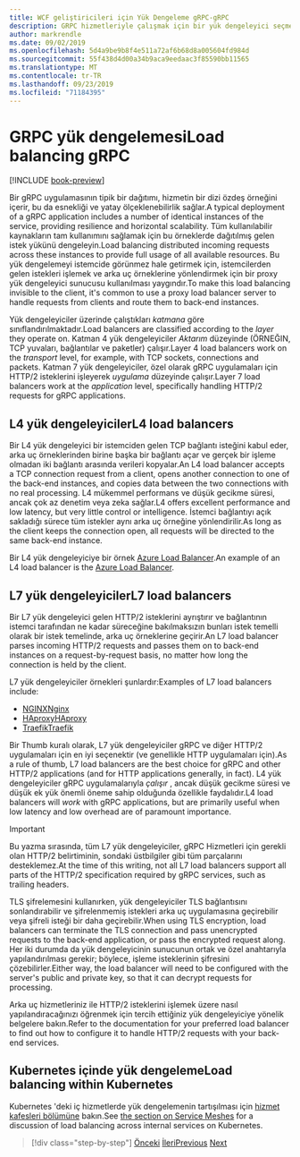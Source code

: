 ```yaml
---
title: WCF geliştiricileri için Yük Dengeleme gRPC-gRPC
description: GRPC hizmetleriyle çalışmak için bir yük dengeleyici seçme.
author: markrendle
ms.date: 09/02/2019
ms.openlocfilehash: 5d4a9be9b8f4e511a72af6b68d8a005604fd984d
ms.sourcegitcommit: 55f438d4d00a34b9aca9eedaac3f85590bb11565
ms.translationtype: MT
ms.contentlocale: tr-TR
ms.lasthandoff: 09/23/2019
ms.locfileid: "71184395"
---
```

# <a name="load-balancing-grpc"></a><span data-ttu-id="a0588-103">GRPC yük dengelemesi</span><span class="sxs-lookup"><span data-stu-id="a0588-103">Load balancing gRPC</span></span>

[!INCLUDE [book-preview](../../../includes/book-preview.md)]

<span data-ttu-id="a0588-104">Bir gRPC uygulamasının tipik bir dağıtımı, hizmetin bir dizi özdeş örneğini içerir, bu da esnekliği ve yatay ölçeklenebilirlik sağlar.</span><span class="sxs-lookup"><span data-stu-id="a0588-104">A typical deployment of a gRPC application includes a number of identical instances of the service, providing resilience and horizontal scalability.</span></span> <span data-ttu-id="a0588-105">Tüm kullanılabilir kaynakların tam kullanımını sağlamak için bu örneklerde dağıtılmış gelen istek yükünü dengeleyin.</span><span class="sxs-lookup"><span data-stu-id="a0588-105">Load balancing distributed incoming requests across these instances to provide full usage of all available resources.</span></span> <span data-ttu-id="a0588-106">Bu yük dengelemeyi istemcide görünmez hale getirmek için, istemcilerden gelen istekleri işlemek ve arka uç örneklerine yönlendirmek için bir proxy yük dengeleyici sunucusu kullanılması yaygındır.</span><span class="sxs-lookup"><span data-stu-id="a0588-106">To make this load balancing invisible to the client, it's common to use a proxy load balancer server to handle requests from clients and route them to back-end instances.</span></span>

<span data-ttu-id="a0588-107">Yük dengeleyiciler üzerinde çalıştıkları *katmana* göre sınıflandırılmaktadır.</span><span class="sxs-lookup"><span data-stu-id="a0588-107">Load balancers are classified according to the *layer* they operate on.</span></span> <span data-ttu-id="a0588-108">Katman 4 yük dengeleyiciler *Aktarım* düzeyinde (ÖRNEĞIN, TCP yuvaları, bağlantılar ve paketler) çalışır.</span><span class="sxs-lookup"><span data-stu-id="a0588-108">Layer 4 load balancers work on the *transport* level, for example, with TCP sockets, connections and packets.</span></span> <span data-ttu-id="a0588-109">Katman 7 yük dengeleyiciler, özel olarak gRPC uygulamaları için HTTP/2 isteklerini işleyerek *uygulama* düzeyinde çalışır.</span><span class="sxs-lookup"><span data-stu-id="a0588-109">Layer 7 load balancers work at the *application* level, specifically handling HTTP/2 requests for gRPC applications.</span></span>

## <a name="l4-load-balancers"></a><span data-ttu-id="a0588-110">L4 yük dengeleyiciler</span><span class="sxs-lookup"><span data-stu-id="a0588-110">L4 load balancers</span></span>

<span data-ttu-id="a0588-111">Bir L4 yük dengeleyici bir istemciden gelen TCP bağlantı isteğini kabul eder, arka uç örneklerinden birine başka bir bağlantı açar ve gerçek bir işleme olmadan iki bağlantı arasında verileri kopyalar.</span><span class="sxs-lookup"><span data-stu-id="a0588-111">An L4 load balancer accepts a TCP connection request from a client, opens another connection to one of the back-end instances, and copies data between the two connections with no real processing.</span></span> <span data-ttu-id="a0588-112">L4 mükemmel performans ve düşük gecikme süresi, ancak çok az denetim veya zeka sağlar.</span><span class="sxs-lookup"><span data-stu-id="a0588-112">L4 offers excellent performance and low latency, but very little control or intelligence.</span></span> <span data-ttu-id="a0588-113">İstemci bağlantıyı açık sakladığı sürece tüm istekler aynı arka uç örneğine yönlendirilir.</span><span class="sxs-lookup"><span data-stu-id="a0588-113">As long as the client keeps the connection open, all requests will be directed to the same back-end instance.</span></span>

<span data-ttu-id="a0588-114">Bir L4 yük dengeleyiciye bir örnek [Azure Load Balancer](https://azure.microsoft.com/services/load-balancer/).</span><span class="sxs-lookup"><span data-stu-id="a0588-114">An example of an L4 load balancer is the [Azure Load Balancer](https://azure.microsoft.com/services/load-balancer/).</span></span>

## <a name="l7-load-balancers"></a><span data-ttu-id="a0588-115">L7 yük dengeleyiciler</span><span class="sxs-lookup"><span data-stu-id="a0588-115">L7 load balancers</span></span>

<span data-ttu-id="a0588-116">Bir L7 yük dengeleyici gelen HTTP/2 isteklerini ayrıştırır ve bağlantının istemci tarafından ne kadar süreceğine bakılmaksızın bunları istek temelli olarak bir istek temelinde, arka uç örneklerine geçirir.</span><span class="sxs-lookup"><span data-stu-id="a0588-116">An L7 load balancer parses incoming HTTP/2 requests and passes them on to back-end instances on a request-by-request basis, no matter how long the connection is held by the client.</span></span>

<span data-ttu-id="a0588-117">L7 yük dengeleyiciler örnekleri şunlardır:</span><span class="sxs-lookup"><span data-stu-id="a0588-117">Examples of L7 load balancers include:</span></span>

- [<span data-ttu-id="a0588-118">NGINX</span><span class="sxs-lookup"><span data-stu-id="a0588-118">Nginx</span></span>](https://www.nginx.com/)
- [<span data-ttu-id="a0588-119">HAproxy</span><span class="sxs-lookup"><span data-stu-id="a0588-119">HAproxy</span></span>](https://www.haproxy.com/)
- [<span data-ttu-id="a0588-120">Traefik</span><span class="sxs-lookup"><span data-stu-id="a0588-120">Traefik</span></span>](https://traefik.io/)

<span data-ttu-id="a0588-121">Bir Thumb kuralı olarak, L7 yük dengeleyiciler gRPC ve diğer HTTP/2 uygulamaları için en iyi seçenektir (ve genellikle HTTP uygulamaları için).</span><span class="sxs-lookup"><span data-stu-id="a0588-121">As a rule of thumb, L7 load balancers are the best choice for gRPC and other HTTP/2 applications (and for HTTP applications generally, in fact).</span></span> <span data-ttu-id="a0588-122">L4 yük dengeleyiciler gRPC uygulamalarıyla *çalışır* , ancak düşük gecikme süresi ve düşük ek yük önemli öneme sahip olduğunda özellikle faydalıdır.</span><span class="sxs-lookup"><span data-stu-id="a0588-122">L4 load balancers will *work* with gRPC applications, but are primarily useful when low latency and low overhead are of paramount importance.</span></span>

> [!IMPORTANT]
> <span data-ttu-id="a0588-123">Bu yazma sırasında, tüm L7 yük dengeleyiciler, gRPC Hizmetleri için gerekli olan HTTP/2 belirtiminin, sondaki üstbilgiler gibi tüm parçalarını desteklemez.</span><span class="sxs-lookup"><span data-stu-id="a0588-123">At the time of this writing, not all L7 load balancers support all parts of the HTTP/2 specification required by gRPC services, such as trailing headers.</span></span>

<span data-ttu-id="a0588-124">TLS şifrelemesini kullanırken, yük dengeleyiciler TLS bağlantısını sonlandırabilir ve şifrelenmemiş istekleri arka uç uygulamasına geçirebilir veya şifreli isteği bir daha geçirebilir.</span><span class="sxs-lookup"><span data-stu-id="a0588-124">When using TLS encryption, load balancers can terminate the TLS connection and pass unencrypted requests to the back-end application, or pass the encrypted request along.</span></span> <span data-ttu-id="a0588-125">Her iki durumda da yük dengeleyicinin sunucunun ortak ve özel anahtarıyla yapılandırılması gerekir; böylece, işleme isteklerinin şifresini çözebilirler.</span><span class="sxs-lookup"><span data-stu-id="a0588-125">Either way, the load balancer will need to be configured with the server's public and private key, so that it can decrypt requests for processing.</span></span>

<span data-ttu-id="a0588-126">Arka uç hizmetleriniz ile HTTP/2 isteklerini işlemek üzere nasıl yapılandıracağınızı öğrenmek için tercih ettiğiniz yük dengeleyiciye yönelik belgelere bakın.</span><span class="sxs-lookup"><span data-stu-id="a0588-126">Refer to the documentation for your preferred load balancer to find out how to configure it to handle HTTP/2 requests with your back-end services.</span></span>

## <a name="load-balancing-within-kubernetes"></a><span data-ttu-id="a0588-127">Kubernetes içinde yük dengeleme</span><span class="sxs-lookup"><span data-stu-id="a0588-127">Load balancing within Kubernetes</span></span>

<span data-ttu-id="a0588-128">Kubernetes 'deki iç hizmetlerde yük dengelemenin tartışılması için [hizmet kafesleri bölümüne](service-mesh.md) bakın.</span><span class="sxs-lookup"><span data-stu-id="a0588-128">See [the section on Service Meshes](service-mesh.md) for a discussion of load balancing across internal services on Kubernetes.</span></span>

>[!div class="step-by-step"]
><span data-ttu-id="a0588-129">[Önceki](service-mesh.md)
>[İleri](application-performance-management.md)</span><span class="sxs-lookup"><span data-stu-id="a0588-129">[Previous](service-mesh.md)
[Next](application-performance-management.md)</span></span>
